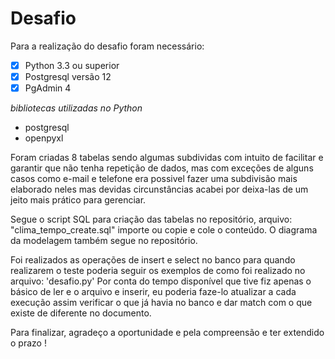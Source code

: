 <h1>Desafio</h1>

Para a realização do desafio foram necessário:

- [x] Python 3.3 ou superior
- [x] Postgresql versão 12
- [x] PgAdmin 4

*bibliotecas utilizadas no Python*
- postgresql
- openpyxl

Foram criadas 8 tabelas sendo algumas subdividas com intuito de facilitar e garantir que não tenha repetição de dados, mas com exceções 
de alguns casos como e-mail e telefone era possivel fazer uma subdivisão mais elaborado neles mas devidas circunstâncias acabei por 
deixa-las de um jeito mais prático para gerenciar.

Segue o script SQL para criação das tabelas no repositório, arquivo: "clima_tempo_create.sql" importe ou copie e cole o conteúdo. O diagrama da modelagem também segue no repositório.

Foi realizados as operações de insert e select no banco para quando realizarem o teste poderia seguir os exemplos de como foi realizado
no arquivo: 'desafio.py' Por conta do tempo disponível que tive fiz apenas o básico de ler e o arquivo e inserir, eu poderia faze-lo
atualizar a cada execução assim verificar o que já havia no banco e dar match com o que existe de diferente no documento.

Para finalizar, agradeço a oportunidade e pela compreensão e ter extendido o prazo !
